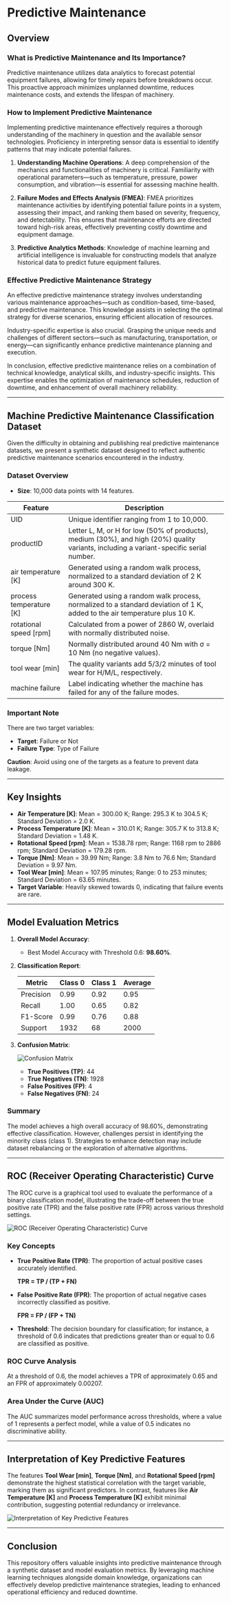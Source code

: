 # Predictive Maintenance 

## Overview

### What is Predictive Maintenance and Its Importance?

Predictive maintenance utilizes data analytics to forecast potential equipment failures, allowing for timely repairs before breakdowns occur. This proactive approach minimizes unplanned downtime, reduces maintenance costs, and extends the lifespan of machinery.

### How to Implement Predictive Maintenance

Implementing predictive maintenance effectively requires a thorough understanding of the machinery in question and the available sensor technologies. Proficiency in interpreting sensor data is essential to identify patterns that may indicate potential failures.

1. **Understanding Machine Operations**: A deep comprehension of the mechanics and functionalities of machinery is critical. Familiarity with operational parameters—such as temperature, pressure, power consumption, and vibration—is essential for assessing machine health.

2. **Failure Modes and Effects Analysis (FMEA)**: FMEA prioritizes maintenance activities by identifying potential failure points in a system, assessing their impact, and ranking them based on severity, frequency, and detectability. This ensures that maintenance efforts are directed toward high-risk areas, effectively preventing costly downtime and equipment damage.

3. **Predictive Analytics Methods**: Knowledge of machine learning and artificial intelligence is invaluable for constructing models that analyze historical data to predict future equipment failures.

### Effective Predictive Maintenance Strategy

An effective predictive maintenance strategy involves understanding various maintenance approaches—such as condition-based, time-based, and predictive maintenance. This knowledge assists in selecting the optimal strategy for diverse scenarios, ensuring efficient allocation of resources.

Industry-specific expertise is also crucial. Grasping the unique needs and challenges of different sectors—such as manufacturing, transportation, or energy—can significantly enhance predictive maintenance planning and execution.

In conclusion, effective predictive maintenance relies on a combination of technical knowledge, analytical skills, and industry-specific insights. This expertise enables the optimization of maintenance schedules, reduction of downtime, and enhancement of overall machinery reliability.

---

## Machine Predictive Maintenance Classification Dataset

Given the difficulty in obtaining and publishing real predictive maintenance datasets, we present a synthetic dataset designed to reflect authentic predictive maintenance scenarios encountered in the industry.

### Dataset Overview

- **Size**: 10,000 data points with 14 features.

| Feature                  | Description |
|--------------------------|-------------|
| UID                      | Unique identifier ranging from 1 to 10,000. |
| productID                | Letter L, M, or H for low (50% of products), medium (30%), and high (20%) quality variants, including a variant-specific serial number. |
| air temperature [K]      | Generated using a random walk process, normalized to a standard deviation of 2 K around 300 K. |
| process temperature [K]  | Generated using a random walk process, normalized to a standard deviation of 1 K, added to the air temperature plus 10 K. |
| rotational speed [rpm]   | Calculated from a power of 2860 W, overlaid with normally distributed noise. |
| torque [Nm]             | Normally distributed around 40 Nm with σ = 10 Nm (no negative values). |
| tool wear [min]         | The quality variants add 5/3/2 minutes of tool wear for H/M/L, respectively. |
| machine failure          | Label indicating whether the machine has failed for any of the failure modes. |

### Important Note

There are two target variables:
- **Target**: Failure or Not
- **Failure Type**: Type of Failure

**Caution**: Avoid using one of the targets as a feature to prevent data leakage.

---

## Key Insights

- **Air Temperature [K]**: Mean = 300.00 K; Range: 295.3 K to 304.5 K; Standard Deviation = 2.0 K.
- **Process Temperature [K]**: Mean = 310.01 K; Range: 305.7 K to 313.8 K; Standard Deviation = 1.48 K.
- **Rotational Speed [rpm]**: Mean = 1538.78 rpm; Range: 1168 rpm to 2886 rpm; Standard Deviation = 179.28 rpm.
- **Torque [Nm]**: Mean = 39.99 Nm; Range: 3.8 Nm to 76.6 Nm; Standard Deviation = 9.97 Nm.
- **Tool Wear [min]**: Mean = 107.95 minutes; Range: 0 to 253 minutes; Standard Deviation = 63.65 minutes.
- **Target Variable**: Heavily skewed towards 0, indicating that failure events are rare.

---

## Model Evaluation Metrics

1. **Overall Model Accuracy**: 
   - Best Model Accuracy with Threshold 0.6: **98.60%**.
   
2. **Classification Report**:

   | Metric      | Class 0 | Class 1 | Average |
   |-------------|---------|---------|---------|
   | Precision   | 0.99    | 0.92    | 0.95    |
   | Recall      | 1.00    | 0.65    | 0.82    |
   | F1-Score    | 0.99    | 0.76    | 0.88    |
   | Support     | 1932    | 68      | 2000    |

3. **Confusion Matrix**:

   ![Confusion Matrix](https://github.com/Volcann/Predictive-Maintenance/blob/bb1c21a0e1442b00df86794bac61c795bc2edacc/Unknown-4.png)

   - **True Positives (TP)**: 44 
   - **True Negatives (TN)**: 1928 
   - **False Positives (FP)**: 4 
   - **False Negatives (FN)**: 24 

### Summary

The model achieves a high overall accuracy of 98.60%, demonstrating effective classification. However, challenges persist in identifying the minority class (class 1). Strategies to enhance detection may include dataset rebalancing or the exploration of alternative algorithms.

---

## ROC (Receiver Operating Characteristic) Curve

The ROC curve is a graphical tool used to evaluate the performance of a binary classification model, illustrating the trade-off between the true positive rate (TPR) and the false positive rate (FPR) across various threshold settings. 

![ROC (Receiver Operating Characteristic) Curve](https://github.com/Volcann/Predictive-Maintenance/blob/bb1c21a0e1442b00df86794bac61c795bc2edacc/Unknown-3.png)

### Key Concepts

- **True Positive Rate (TPR)**: The proportion of actual positive cases accurately identified.

  **TPR = TP / (TP + FN)**

- **False Positive Rate (FPR)**: The proportion of actual negative cases incorrectly classified as positive.

  **FPR = FP / (FP + TN)**

- **Threshold**: The decision boundary for classification; for instance, a threshold of 0.6 indicates that predictions greater than or equal to 0.6 are classified as positive.

### ROC Curve Analysis

At a threshold of 0.6, the model achieves a TPR of approximately 0.65 and an FPR of approximately 0.00207.

### Area Under the Curve (AUC)

The AUC summarizes model performance across thresholds, where a value of 1 represents a perfect model, while a value of 0.5 indicates no discriminative ability.

---

## Interpretation of Key Predictive Features

The features **Tool Wear [min]**, **Torque [Nm]**, and **Rotational Speed [rpm]** demonstrate the highest statistical correlation with the target variable, marking them as significant predictors. In contrast, features like **Air Temperature [K]** and **Process Temperature [K]** exhibit minimal contribution, suggesting potential redundancy or irrelevance.

![Interpretation of Key Predictive Features](https://github.com/Volcann/Predictive-Maintenance/blob/bb1c21a0e1442b00df86794bac61c795bc2edacc/Unknown-1.png)

---

## Conclusion

This repository offers valuable insights into predictive maintenance through a synthetic dataset and model evaluation metrics. By leveraging machine learning techniques alongside domain knowledge, organizations can effectively develop predictive maintenance strategies, leading to enhanced operational efficiency and reduced downtime.
